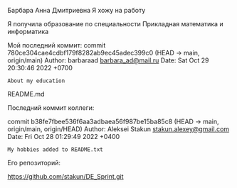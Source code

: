 ﻿Барбара Анна Дмитриевна
Я хожу на работу

Я получила образование по специальности Прикладная математика и информатика
 
Мой последний коммит:
commit 780ce304cae4cdbf179f8282ab9ec45adec399c0 (HEAD -> main, origin/main)
Author: barbaraad <barbara_ad@mail.ru>
Date:   Sat Oct 29 20:30:46 2022 +0700

    About my education

README.md
 
Последний коммит коллеги:

commit b38fe7fbee536f6aa3adbaea56f987be15ba85c8 (HEAD -> main, origin/main, origin/HEAD)
Author: Aleksei Stakun <stakun.alexey@gmail.com>
Date:   Fri Oct 28 01:29:49 2022 +0400

    My hobbies added to README.txt

Его репозиторий:

https://github.com/stakun/DE_Sprint.git